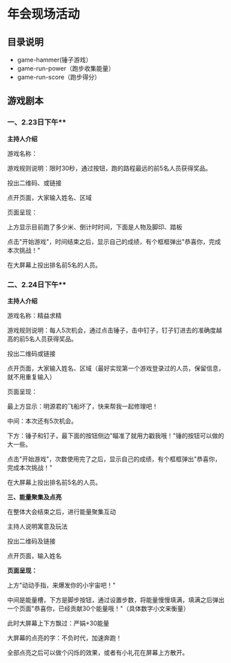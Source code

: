 # 年会现场活动
## 目录说明
- game-hammer(锤子游戏）
- game-run-power（跑步收集能量）
- game-run-score（跑步得分）
## 游戏剧本

### 一、2.23日下午**

**主持人介绍**

游戏名称：

游戏规则说明：限时30秒，通过按钮，跑的路程最远的前5名人员获得奖品。

投出二维码、或链接

点开页面，大家输入姓名、区域

页面呈现：

上方显示目前跑了多少米、倒计时时间，下面是人物及脚印、踏板

点击&quot;开始游戏&quot;，时间结束之后，显示自己的成绩，有个框框弹出&quot;恭喜你，完成本次挑战！&quot;

在大屏幕上投出排名前5名的人员。

### 二、2.24日下午**

**主持人介绍**

游戏名称：精益求精

游戏规则说明：每人5次机会，通过点击锤子，击中钉子，钉子钉进去的准确度越高的前5名人员获得奖品。

投出二维码或链接

点开页面，大家输入姓名、区域（最好实现第一个游戏登录过的人员，保留信息，就不用重复输入）

页面呈现：

最上方显示：明源君的飞船坏了，快来帮我一起修理吧！

中间：本次还有5次机会。

下方：锤子和钉子，最下面的按钮侧边&quot;瞄准了就用力戳我哦！&quot;锤的按钮可以做的大一些。

点击&quot;开始游戏&quot;，次数使用完了之后，显示自己的成绩，有个框框弹出&quot;恭喜你，完成本次挑战！&quot;

在大屏幕上投出排名前5名的人员。

**三、能量聚集及点亮**

在整体大会结束之后，进行能量聚集互动

主持人说明寓意及玩法

投出二维码及链接

点开页面，输入姓名

**页面呈现：**

上方&quot;动动手指，来爆发你的小宇宙吧！&quot;

中间是能量槽，下方是脚步按钮，通过设置步数，将能量慢慢填满，填满之后弹出一个页面&quot;恭喜你，已经贡献30个能量哦！&quot;（具体数字小文来衡量）

此时大屏幕上下方飘过：严娟+30能量

大屏幕的点亮的字：不负时代，加速奔跑！

全部点亮之后可以做个闪烁的效果，或者有小礼花在屏幕上方散开。
